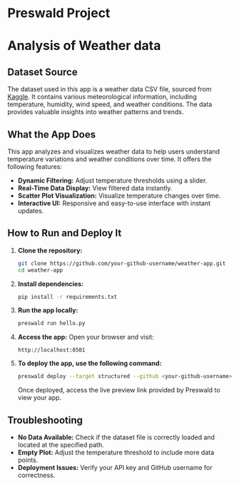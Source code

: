 # Preswald Project

# Analysis of Weather data

## Dataset Source
The dataset used in this app is a weather data CSV file, sourced from [Kaggle](https://www.kaggle.com/datasets/zaraavagyan/weathercsv?resource=download). It contains various meteorological information, including temperature, humidity, wind speed, and weather conditions. The data provides valuable insights into weather patterns and trends.

## What the App Does
This app analyzes and visualizes weather data to help users understand temperature variations and weather conditions over time. It offers the following features:
- **Dynamic Filtering:** Adjust temperature thresholds using a slider.
- **Real-Time Data Display:** View filtered data instantly.
- **Scatter Plot Visualization:** Visualize temperature changes over time.
- **Interactive UI:** Responsive and easy-to-use interface with instant updates.

## How to Run and Deploy It
1. **Clone the repository:**
   ```bash
   git clone https://github.com/your-github-username/weather-app.git
   cd weather-app
   ```
2. **Install dependencies:**
   ```bash
   pip install -r requirements.txt
   ```
3. **Run the app locally:**
   ```bash
   preswald run hello.py
   ```
4. **Access the app:**
   Open your browser and visit:
   ```
   http://localhost:8501
   ```
5. **To deploy the app, use the following command:**
   ```bash
   preswald deploy --target structured --github <your-github-username> --api-key <structured-api-key> hello.py
   ```
   Once deployed, access the live preview link provided by Preswald to view your app.

## Troubleshooting
- **No Data Available:** Check if the dataset file is correctly loaded and located at the specified path.
- **Empty Plot:** Adjust the temperature threshold to include more data points.
- **Deployment Issues:** Verify your API key and GitHub username for correctness.

